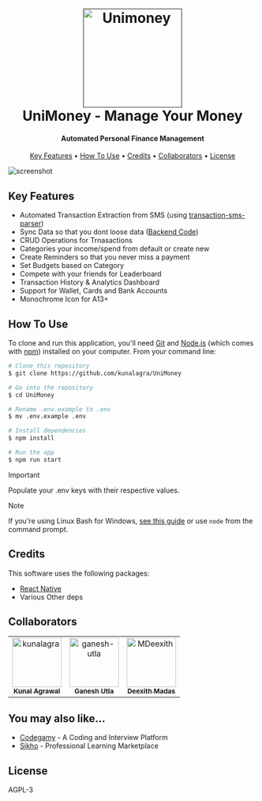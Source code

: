 <h1 align="center">
  <br>
  <a href=""><img src="https://github.com/kunalagra/UniMoney/assets/87692393/0bcd7080-73fa-4d68-bb02-f5d0adf36f2f" alt="Unimoney" width="200"></a>
  <br>
  UniMoney - Manage Your Money
  <br>
</h1>

<h4 align="center">Automated Personal Finance Management</h4>

<p align="center">
  <a href="#key-features">Key Features</a> •
  <a href="#how-to-use">How To Use</a> •
  <a href="#credits">Credits</a> •
  <a href="#collaborators">Collaborators</a> •
  <a href="#license">License</a>
</p>

![screenshot]()

## Key Features

* Automated Transaction Extraction from SMS (using [transaction-sms-parser](https://github.com/kunalagra/transaction-sms-parser/))
* Sync Data so that you dont loose data ([Backend Code](https://github.com/kunalagra/UniMoney-Backend))
* CRUD Operations for Trnasactions
* Categories your income/spend from default or create new
* Create Reminders so that you never miss a payment 
* Set Budgets based on Category
* Compete with your friends for Leaderboard
* Transaction History & Analytics Dashboard
* Support for Wallet, Cards and Bank Accounts
* Monochrome Icon for A13+

## How To Use

To clone and run this application, you'll need [Git](https://git-scm.com) and [Node.js](https://nodejs.org/en/download/) (which comes with [npm](http://npmjs.com)) installed on your computer. From your command line:

```bash
# Clone this repository
$ git clone https://github.com/kunalagra/UniMoney

# Go into the repository
$ cd UniMoney

# Rename .env.example to .env
$ mv .env.example .env

# Install dependencies
$ npm install

# Run the app
$ npm run start
```
> [!IMPORTANT]  
> Populate your .env keys with their respective values. 

> [!NOTE]
> If you're using Linux Bash for Windows, [see this guide](https://www.howtogeek.com/261575/how-to-run-graphical-linux-desktop-applications-from-windows-10s-bash-shell/) or use `node` from the command prompt.

## Credits

This software uses the following packages:

- [React Native](https://reactnative.dev/)
- Various Other deps

## Collaborators
<table>
<tr>
    <td align="center">
        <a href="https://github.com/kunalagra">
            <img src="https://avatars.githubusercontent.com/u/66416646?v=4" width="100;" alt="kunalagra"/>
            <br />
            <sub><b>Kunal Agrawal</b></sub>
        </a>
    </td>
    <td align="center">
        <a href="https://github.com/ganesh-utla">
            <img src="https://avatars.githubusercontent.com/u/87692393?v=4" width="100;" alt="ganesh-utla"/>
            <br />
            <sub><b>Ganesh Utla</b></sub>
        </a>
    </td>
    <td align="center">
        <a href="https://github.com/MDeexith">
            <img src="https://avatars.githubusercontent.com/u/88663554?v=4" width="100;" alt="MDeexith"/>
            <br />
            <sub><b>Deexith Madas</b></sub>
        </a>
    </td>

 </tr>
</table>


## You may also like...

- [Codegamy](https://github.com/kunalagra/codegamy) - A Coding and Interview Platform
- [Sikho](https://github.com/kunalagra/sikho) - Professional Learning Marketplace

## License

AGPL-3

